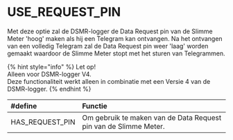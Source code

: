 # USE\_REQUEST\_PIN



Met deze optie zal de DSMR-logger de Data Request pin van de Slimme Meter 'hoog' maken als hij een Telegram kan ontvangen. Na het ontvangen van een volledig Telegram zal de Data Request pin weer 'laag' worden gemaakt waardoor de Slimme Meter stopt met het sturen van Telegrammen.

{% hint style="info" %}
Let op!  
Alleen voor DSMR-logger V4.  
Deze functionaliteit werkt alleen in combinatie met een Versie 4 van de DSMR-logger. 
{% endhint %}

| \#define | Functie |
| :--- | :--- |
| HAS\_REQUEST\_PIN | Om gebruik te maken van de Data Request pin van de Slimme Meter. |

